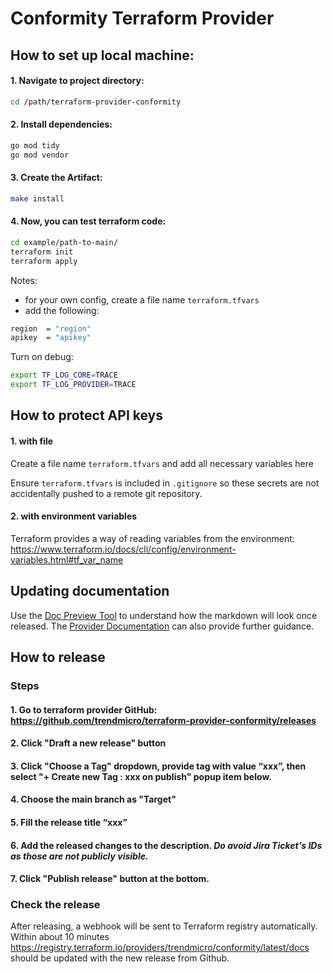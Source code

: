 # Conformity Terraform Provider

## How to set up local machine:

#### 1. Navigate to project directory:
```sh
cd /path/terraform-provider-conformity
```
#### 2. Install dependencies:
```sh
go mod tidy
go mod vendor
```
#### 3. Create the Artifact:
```sh
make install
```
#### 4. Now, you can test terraform code:
```sh
cd example/path-to-main/
terraform init
terraform apply
```
Notes:<br> 
* for your own config, create a file name `terraform.tfvars`
* add the following:
```sh
region  = "region"
apikey  = "apikey"
```


 Turn on debug:
```sh
export TF_LOG_CORE=TRACE
export TF_LOG_PROVIDER=TRACE
```

## How to protect API keys

#### 1. with file

Create a file name `terraform.tfvars` and add all necessary variables here

Ensure `terraform.tfvars` is included in `.gitignore` so these secrets are not accidentally pushed to a remote git repository.

#### 2. with environment variables

Terraform provides a way of reading variables from the environment: https://www.terraform.io/docs/cli/config/environment-variables.html#tf_var_name

## Updating documentation
Use the [Doc Preview Tool](https://registry.terraform.io/tools/doc-preview) to understand how the markdown will look once released. The [Provider Documentation](https://developer.hashicorp.com/terraform/registry/providers/docs) can also provide further guidance.

## How to release
### Steps
#### 1. Go to terraform provider GitHub: https://github.com/trendmicro/terraform-provider-conformity/releases

#### 2. Click "Draft a new release" button

#### 3. Click "Choose a Tag" dropdown, provide tag with value “xxx”, then select "+ Create new Tag : xxx on publish" popup item below.

#### 4. Choose the main branch as "Target"

#### 5. Fill the release title “xxx”

#### 6. Add the released changes to the description. *Do avoid Jira Ticket's IDs as those are not publicly visible.*

#### 7. Click "Publish release" button at the bottom.

### Check the release
After releasing, a webhook will be sent to Terraform registry automatically.
Within about 10 minutes https://registry.terraform.io/providers/trendmicro/conformity/latest/docs  should be updated with the new release from Github.